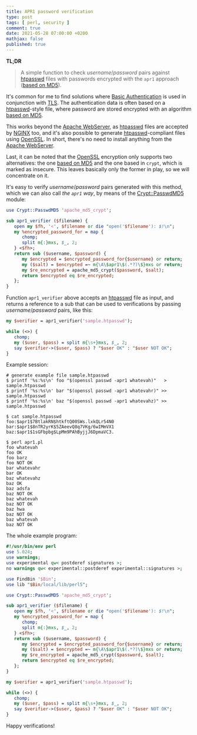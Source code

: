 ```yaml
---
title: APR1 password verification
type: post
tags: [ perl, security ]
comment: true
date: 2021-05-28 07:00:00 +0200
mathjax: false
published: true
---
```


**TL;DR**

> A simple function to check *username*/*password* pairs against
> [htpasswd][] files with passwords encrypted with the `apr1` approach
> ([based on MD5][]).

It's common for me to find solutions where [Basic Authentication][] is
used in conjunction with [TLS][]. The authentication data is often based
on a [htpasswd][]-style file, where password are stored encrypted with
an algorithm [based on MD5][].

This works beyond the [Apache WebServer][], as [htpasswd][] files are
accepted by [NGINX][] too, and it's also possible to generate
[htpasswd][]-compliant files using [OpenSSL][]. In short, there's no
need to install anything from the [Apache WebServer][].

Last, it can be noted that the [OpenSSL][] encryption only supports two
alternatives: the one [based on MD5][] and the one based in `crypt`,
which is marked as insecure. This leaves basically only the former in
play, so we will concentrate on it.

It's easy to verify *username*/*password* pairs generated with this
method, which we can also call *the `apr1` way*, by means of the
[Crypt::PasswdMD5][] module:

```perl
use Crypt::PasswdMD5 'apache_md5_crypt';

sub apr1_verifier ($filename) {
   open my $fh, '<', $filename or die "open('$filename'): $!\n";
   my %encrypted_password_for = map {
      chomp;
      split m{:}mxs, $_, 2;
   } <$fh>;
   return sub ($username, $password) {
      my $encrypted = $encrypted_password_for{$username} or return;
      my ($salt) = $encrypted =~ m{\A\$apr1\$(.*?)\$}mxs or return;
      my $re_encrypted = apache_md5_crypt($password, $salt);
      return $encrypted eq $re_encrypted;
   };
}
```

Function `apr1_verifier` above accepts an [htpasswd][] file as input,
and returns a reference to a sub that can be used to verifications by
passing *username*/*password* pairs, like this:

```perl
my $verifier = apr1_verifier('sample.htpasswd');

while (<>) {
   chomp;
   my ($user, $pass) = split m{\s+}mxs, $_, 2;
   say $verifier->($user, $pass) ? "$user OK" : "$user NOT OK";
}
```

Example session:

```shell
# generate example file sample.htpasswd
$ printf '%s:%s\n' foo "$(openssl passwd -apr1 whatevah)"   > sample.htpasswd
$ printf '%s:%s\n' bar "$(openssl passwd -apr1 whatevahr)" >> sample.htpasswd
$ printf '%s:%s\n' baz "$(openssl passwd -apr1 whatevahz)" >> sample.htpasswd

$ cat sample.htpasswd 
foo:$apr1$7BtlakRN$htkftQ00SWs.lxkQLr54N0
bar:$apr1$8nTR2yrK$5ZAeevQ8q7VKg/6wIMmVX1
baz:$apr1$1sGFbpbg$LpMm9PAhByjjJ6DpmaVC3.

$ perl apr1.pl 
foo whatevah
foo OK
foo barz
foo NOT OK
bar whatevahr
bar OK
baz whatevahz
baz OK
baz adsfa
baz NOT OK
baz whatevah
baz NOT OK
baz hwa
baz NOT OK
baz whatevah
baz NOT OK
```

The whole example program:

```perl
#!/usr/bin/env perl
use 5.024;
use warnings;
use experimental qw< postderef signatures >;
no warnings qw< experimental::postderef experimental::signatures >;

use FindBin '$Bin';
use lib "$Bin/local/lib/perl5";

use Crypt::PasswdMD5 'apache_md5_crypt';

sub apr1_verifier ($filename) {
   open my $fh, '<', $filename or die "open('$filename'): $!\n";
   my %encrypted_password_for = map {
      chomp;
      split m{:}mxs, $_, 2;
   } <$fh>;
   return sub ($username, $password) {
      my $encrypted = $encrypted_password_for{$username} or return;
      my ($salt) = $encrypted =~ m{\A\$apr1\$(.*?)\$}mxs or return;
      my $re_encrypted = apache_md5_crypt($password, $salt);
      return $encrypted eq $re_encrypted;
   };
}

my $verifier = apr1_verifier('sample.htpasswd');

while (<>) {
   chomp;
   my ($user, $pass) = split m{\s+}mxs, $_, 2;
   say $verifier->($user, $pass) ? "$user OK" : "$user NOT OK";
}
```

Happy verifications!


[htpasswd]: https://httpd.apache.org/docs/2.4/misc/password_encryptions.html
[Basic Authentication]: https://en.wikipedia.org/wiki/Basic_access_authentication
[based on MD5]: http://svn.apache.org/viewvc/apr/apr/trunk/crypto/apr_md5.c?view=markup
[Apache WebServer]: https://httpd.apache.org/
[OpenSSL]: https://www.openssl.org/
[NGINX]: https://www.nginx.com/
[Crypt::PasswdMD5]: https://metacpan.org/pod/Crypt::PasswdMD5
[TLS]: https://en.wikipedia.org/wiki/Transport_Layer_Security
